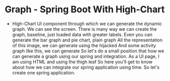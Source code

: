 # Graph - Spring Boot With High-Chart

* High-Chart UI component through which we can generate the dynamic graph. We can see the screen. There is many way we can create the graph, baseline, just loaded data with greater labels. Even you can generate the bar graph and pie chart, plain graph All the representation of this image, we can generate using the hijacked And some activity graph like this, we can generate So let's do a small position that how we can generate a graph using our spring and integration. As a UI page, I am using HTML and using the thigh leaf So here you'll get to know about how we can integrate our spring application using time. So let's create one spring application.
